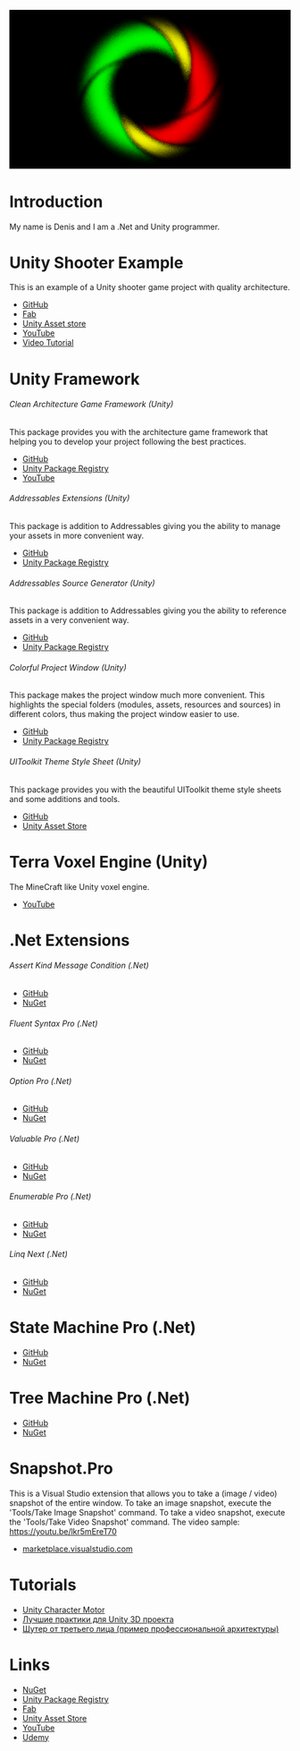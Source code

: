 ![Logo](Logo.png)

# Introduction
My name is Denis and I am a .Net and Unity programmer.

# Unity Shooter Example
This is an example of a Unity shooter game project with quality architecture.
- [GitHub](https://github.com/Denis535/UnityShooterExample)
- [Fab](https://www.fab.com/listings/ce815185-13df-4580-826f-5ef5ed598077)
- [Unity Asset store](https://u3d.as/3pWS)
- [YouTube](https://youtu.be/sfkF_tLaoOk)
- [Video Tutorial](https://www.udemy.com/user/denis-84102)

# Unity Framework
###### Clean Architecture Game Framework (Unity)
This package provides you with the architecture game framework that helping you to develop your project following the best practices.
- [GitHub](https://github.com/Denis535/UnityFramework/)
- [Unity Package Registry](https://openupm.com/packages/com.denis535.clean-architecture-game-framework/)
- [YouTube](https://youtu.be/JQobAqfakJQ)

###### Addressables Extensions (Unity)
This package is addition to Addressables giving you the ability to manage your assets in more convenient way.
- [GitHub](https://github.com/Denis535/UnityFramework/)
- [Unity Package Registry](https://openupm.com/packages/com.denis535.addressables-extensions/)

###### Addressables Source Generator (Unity)
This package is addition to Addressables giving you the ability to reference assets in a very convenient way.
- [GitHub](https://github.com/Denis535/UnityFramework/)
- [Unity Package Registry](https://openupm.com/packages/com.denis535.addressables-source-generator/)

###### Colorful Project Window (Unity)
This package makes the project window much more convenient. This highlights the special folders (modules, assets, resources and sources) in different colors, thus making the project window easier to use.
- [GitHub](https://github.com/Denis535/UnityFramework/)
- [Unity Package Registry](https://openupm.com/packages/com.denis535.colorful-project-window/)

###### UIToolkit Theme Style Sheet (Unity)
This package provides you with the beautiful UIToolkit theme style sheets and some additions and tools.
- [GitHub](https://github.com/Denis535/UIToolkitThemeStyleSheet)
- [Unity Asset Store](https://assetstore.unity.com/packages/tools/gui/uitoolkit-theme-style-sheet-273463)

# Terra Voxel Engine (Unity)
The MineCraft like Unity voxel engine.
- [YouTube](https://youtube.com/playlist?list=PLCBvBw9keXRP7-GIVQt0qIsFRGGDIwvJV)

# .Net Extensions
###### Assert Kind Message Condition (.Net)
- [GitHub](https://github.com/denis535/DotNet.Extensions)
- [NuGet](https://www.nuget.org/packages/Assert.Kind.Message.Condition)

###### Fluent Syntax Pro (.Net)
- [GitHub](https://github.com/denis535/DotNet.Extensions)
- [NuGet](https://www.nuget.org/packages/Net.Extensions)

###### Option Pro (.Net)
- [GitHub](https://github.com/denis535/DotNet.Extensions)
- [NuGet](https://www.nuget.org/packages/Option.Pro)

###### Valuable Pro (.Net)
- [GitHub](https://github.com/denis535/DotNet.Extensions)
- [NuGet](https://www.nuget.org/packages/Valuable.Pro)

###### Enumerable Pro (.Net)
- [GitHub](https://github.com/denis535/DotNet.Extensions)
- [NuGet](https://www.nuget.org/packages/Enumerable.Pro)

###### Linq Next (.Net)
- [GitHub](https://github.com/denis535/DotNet.Extensions)
- [NuGet](https://www.nuget.org/packages/Linq.Next)

# State Machine Pro (.Net)
- [GitHub](https://github.com/denis535/StateMachine.Pro)
- [NuGet](https://www.nuget.org/packages/StateMachine.Pro)

# Tree Machine Pro (.Net)
- [GitHub](https://github.com/denis535/StateMachine.Pro)
- [NuGet](https://www.nuget.org/packages/TreeMachine.Pro)

# Snapshot.Pro
This is a Visual Studio extension that allows you to take a (image / video) snapshot of the entire window.
To take an image snapshot, execute the 'Tools/Take Image Snapshot' command.
To take a video snapshot, execute the 'Tools/Take Video Snapshot' command.
The video sample: https://youtu.be/lkr5mEreT70
- [marketplace.visualstudio.com](https://marketplace.visualstudio.com/items?itemName=Denis535.Snapshot-Pro)

# Tutorials
- [Unity Character Motor](https://gamedev.ru/unity/articles/Unity_Character_Motor)
- [Лучшие практики для Unity 3D проекта](https://habr.com/ru/articles/833532/)
- [Шутер от третьего лица (пример профессиональной архитектуры)](https://www.udemy.com/course/szfztcwd)

# Links
- [NuGet](https://www.nuget.org/profiles/Denis535)
- [Unity Package Registry](https://openupm.com/packages/?sort=downloads&q=denis535)
- [Fab](https://www.fab.com/sellers/Denis535)
- [Unity Asset Store](https://assetstore.unity.com/publishers/90787)
- [YouTube](https://www.youtube.com/channel/UCLFdZl0pFkCkHpDWmodBUFg)
- [Udemy](https://www.udemy.com/user/denis-84102)
